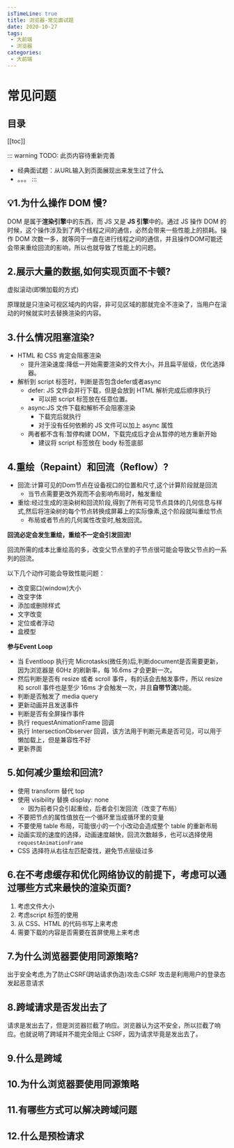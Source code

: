 ```yaml
---
isTimeLine: true
title: 浏览器-常见面试题
date: 2020-10-27
tags:
 - 大前端
 - 浏览器
categories:
 - 大前端
---
```

# 常见问题

## 目录
[[toc]]

::: warning TODO: 此页内容待重新完善
* 经典面试题：从URL输入到页面展现出来发生过了什么
* 。。。
:::


## 💡1.为什么操作 DOM 慢?

DOM 是属于**渲染引擎**中的东西，而 JS 又是 **JS 引擎**中的。通过 JS 操作 DOM 的时候，这个操作涉及到了两个线程之间的通信，必然会带来一些性能上的损耗。操作 DOM 次数一多，就等同于一直在进行线程之间的通信，并且操作DOM可能还会带来重绘回流的影响，所以也就导致了性能上的问题。


## 2.展示大量的数据,如何实现页面不卡顿?
虚拟滚动(即懒加载的方式)

原理就是只渲染可视区域内的内容，非可见区域的那就完全不渲染了，当用户在滚动的时候就实时去替换渲染的内容。

## 3.什么情况阻塞渲染?
* HTML 和 CSS 肯定会阻塞渲染
  * 提升渲染速度:降低一开始需要渲染的文件大小，并且扁平层级，优化选择器。
* 解析到 script 标签时，判断是否包含defer或者async
  * defer: JS 文件会并行下载，但是会放到 HTML 解析完成后顺序执行
    * 可以把 script 标签放在任意位置。
  * async:JS 文件下载和解析不会阻塞渲染
    * 下载完后就执行
    * 对于没有任何依赖的 JS 文件可以加上 async 属性
  * 两者都不含有:暂停构建 DOM，下载完成后才会从暂停的地方重新开始
    * 建议将 script 标签放在 body 标签底部
  
## 4.重绘（Repaint）和回流（Reflow）?
* 回流:计算可见的Dom节点在设备视口的位置和尺寸,这个计算阶段就是回流
  * 当节点需要更改外观而不会影响布局时，触发重绘
* 重绘:经过生成的渲染树和回流阶段,得到了所有可见节点具体的几何信息与样式,然后将渲染树的每个节点转换成屏幕上的实际像素,这个阶段就叫重绘节点
  * 布局或者节点的几何属性改变时,触发回流。

**回流必定会发生重绘，重绘不一定会引发回流!**

回流所需的成本比重绘高的多，改变父节点里的子节点很可能会导致父节点的一系列的回流。

以下几个动作可能会导致性能问题：
* 改变窗口(window)大小
* 改变字体
* 添加或删除样式
* 文字改变
* 定位或者浮动
* 盒模型

**参与Event Loop**

* 当 Eventloop 执行完 Microtasks(微任务)后,判断document是否需要更新，因为浏览器是 60Hz 的刷新率，每 16.6ms 才会更新一次。
* 然后判断是否有 resize 或者 scroll 事件，有的话会去触发事件，所以 resize 和 scroll 事件也是至少 16ms 才会触发一次，并且**自带节流**功能。
* 判断是否触发了 media query
* 更新动画并且发送事件
* 判断是否有全屏操作事件
* 执行 requestAnimationFrame 回调
* 执行 IntersectionObserver 回调，该方法用于判断元素是否可见，可以用于懒加载上，但是兼容性不好
* 更新界面

## 5.如何减少重绘和回流?
* 使用 transform 替代 top
* 使用 visibility 替换 display: none
  * 因为前者只会引起重绘，后者会引发回流（改变了布局）
* 不要把节点的属性值放在一个循环里当成循环里的变量
* 不要使用 table 布局，可能很小的一个小改动会造成整个 table 的重新布局
* 动画实现的速度的选择，动画速度越快，回流次数越多，也可以选择使用``requestAnimationFrame``
* CSS 选择符从右往左匹配查找，避免节点层级过多

## 6.在不考虑缓存和优化网络协议的前提下，考虑可以通过哪些方式来最快的渲染页面?
1. 考虑文件大小
2. 考虑script 标签的使用
3. 从 CSS、HTML 的代码书写上来考虑
4. 需要下载的内容是否需要在首屏使用上来考虑

## 7.为什么浏览器要使用同源策略?
出于安全考虑,为了防止CSRF(跨站请求伪造)攻击:CSRF 攻击是利用用户的登录态发起恶意请求

## 8.跨域请求是否发出去了
请求是发出去了，但是浏览器拦截了响应。浏览器认为这不安全，所以拦截了响应。也就说明了跨域并不能完全阻止 CSRF，因为请求毕竟是发出去了。

## 9.什么是跨域
## 10.为什么浏览器要使用同源策略
## 11.有哪些方式可以解决跨域问题
## 12.什么是预检请求

<comment/>
<tongji/>
